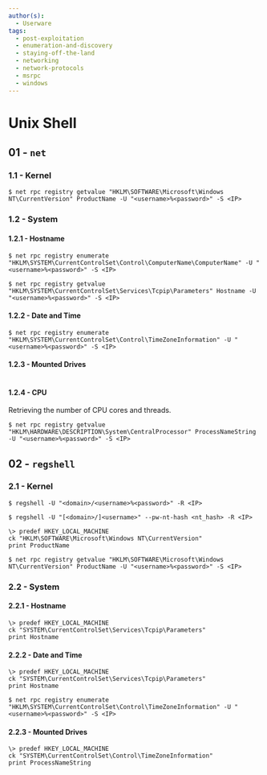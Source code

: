 ```yaml
---
author(s):
  - Userware
tags:
  - post-exploitation
  - enumeration-and-discovery
  - staying-off-the-land
  - networking
  - network-protocols
  - msrpc
  - windows
---
```

# Unix Shell

## 01 - `net`

### 1.1 - Kernel

```
$ net rpc registry getvalue "HKLM\SOFTWARE\Microsoft\Windows NT\CurrentVersion" ProductName -U "<username>%<password>" -S <IP>
```

### 1.2 - System

#### 1.2.1 - Hostname

```
$ net rpc registry enumerate "HKLM\SYSTEM\CurrentControlSet\Control\ComputerName\ComputerName" -U "<username>%<password>" -S <IP>

$ net rpc registry getvalue "HKLM\SYSTEM\CurrentControlSet\Services\Tcpip\Parameters" Hostname -U "<username>%<password>" -S <IP>
```

#### 1.2.2 - Date and Time

```
$ net rpc registry enumerate "HKLM\SYSTEM\CurrentControlSet\Control\TimeZoneInformation" -U "<username>%<password>" -S <IP>
```

#### 1.2.3 - Mounted Drives

```

```

#### 1.2.4 - CPU

Retrieving the number of CPU cores and threads.

```
$ net rpc registry getvalue "HKLM\HARDWARE\DESCRIPTION\System\CentralProcessor" ProcessNameString -U "<username>%<password>" -S <IP>
```

## 02 - `regshell`

### 2.1 - Kernel

```
$ regshell -U "<domain>/<username>%<password>" -R <IP>

$ regshell -U "[<domain>/]<username>" --pw-nt-hash <nt_hash> -R <IP>

\> predef HKEY_LOCAL_MACHINE
ck "HKLM\SOFTWARE\Microsoft\Windows NT\CurrentVersion"
print ProductName

$ net rpc registry getvalue "HKLM\SOFTWARE\Microsoft\Windows NT\CurrentVersion" ProductName -U "<username>%<password>" -S <IP>
```

### 2.2 - System

#### 2.2.1 - Hostname

```
\> predef HKEY_LOCAL_MACHINE
ck "SYSTEM\CurrentControlSet\Services\Tcpip\Parameters"
print Hostname
```

#### 2.2.2 - Date and Time

```
\> predef HKEY_LOCAL_MACHINE
ck "SYSTEM\CurrentControlSet\Services\Tcpip\Parameters"
print Hostname

$ net rpc registry enumerate "HKLM\SYSTEM\CurrentControlSet\Control\TimeZoneInformation" -U "<username>%<password>" -S <IP>
```
#### 2.2.3 - Mounted Drives

```
\> predef HKEY_LOCAL_MACHINE
ck "SYSTEM\CurrentControlSet\Control\TimeZoneInformation"
print ProcessNameString
```